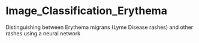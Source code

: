 # Image_Classification_Erythema
Distinguishing between Erythema migrans (Lyme Disease rashes) and other rashes using a neural network
